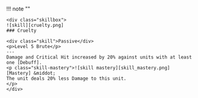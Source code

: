 !!! note ""

    <div class="skillbox">
    ![skill][cruelty.png]
    ### Cruelty

    <div class="skill">Passive</div>
    <p>Level 5 Brute</p>
    ---
    Damage and Critical Hit increased by 20% against units with at least one [Debuff]. 
    <p class="skill-mastery">![skill mastery][skill_mastery.png]  [Mastery] &middot; 
    The unit deals 20% less Damage to this unit.
    </p>
    </div>
